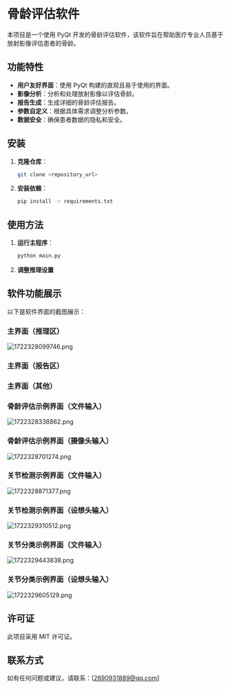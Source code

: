 # 骨龄评估软件

本项目是一个使用 PyQt 开发的骨龄评估软件，该软件旨在帮助医疗专业人员基于放射影像评估患者的骨龄。

## 功能特性
- **用户友好界面**：使用 PyQt 构建的直观且易于使用的界面。
- **影像分析**：分析和处理放射影像以评估骨龄。
- **报告生成**：生成详细的骨龄评估报告。
- **参数自定义**：根据具体需求调整分析参数。
- **数据安全**：确保患者数据的隐私和安全。

## 安装

1. **克隆仓库**：
   ```bash
   git clone <repository_url>

2. **安装依赖**：
   ```bash
   pip install -r requirements.txt

## 使用方法
1. **运行主程序**：
   ```bash
   python main.py

2. **调整推理设置**

## 软件功能展示
以下是软件界面的截图展示：
### 主界面（推理区）
![1722328099746.png](https://krseoul.imgtbl.com/i/2024/07/30/66a8a42a6b342.png)

### 主界面（报告区）


### 主界面（其他）


### 骨龄评估示例界面（文件输入）
![1722328338862.png](https://krseoul.imgtbl.com/i/2024/07/30/66a8a51719e4f.png)

### 骨龄评估示例界面（摄像头输入）
![1722328701274.png](https://krseoul.imgtbl.com/i/2024/07/30/66a8a681e397e.png)

### 关节检测示例界面（文件输入）
![1722328871377.png](https://krseoul.imgtbl.com/i/2024/07/30/66a8a72f2f4a3.png)

### 关节检测示例界面（设想头输入）
![1722329310512.png](https://krseoul.imgtbl.com/i/2024/07/30/66a8a8e25263a.png)

### 关节分类示例界面（文件输入）
![1722329443838.png](https://krseoul.imgtbl.com/i/2024/07/30/66a8a967c174f.png)

### 关节分类示例界面（设想头输入）
![1722329605129.png](https://krseoul.imgtbl.com/i/2024/07/30/66a8aa0890213.png)


## 许可证
此项目采用 MIT 许可证。

## 联系方式
如有任何问题或建议，请联系：[2690931889@qq.com]
